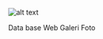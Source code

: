 ![alt text]( file:///C:/Users/ADVAN/OneDrive/Pictures/Screenshot/img-db.database.png?raw=true)

Data base Web Galeri Foto
